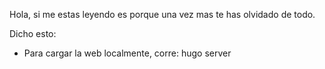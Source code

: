 Hola, si me estas leyendo es porque una vez mas te has olvidado de todo.

Dicho esto:

- Para cargar la web localmente, corre: hugo server